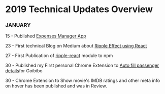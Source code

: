 # 2019 Technical Updates Overview

### JANUARY
15 - Published <a href="https://exspensesmgr.herokuapp.com/login" target="_blank">Expenses Manager App</a>

23 - First technical Blog on Medium about [Ripple Effect using React](https://medium.com/@dhilipkmr/ripple-in-react-3162875cc9af "Ripple using React")

27 - First Publication of [ripple-react](https://www.npmjs.com/package/ripple-react) module to npm

30 - Published my First personal Chrome Extension to [Auto fill passenger details](https://chrome.google.com/webstore/detail/goibibo-pax-filler/lnfnnnehcpakknabejnlhmiadophihnb?authuser=1)for Goibibo

30 - Chrome Extension to Show movie's IMDB ratings and other meta info on hover has been published and was in Review.
